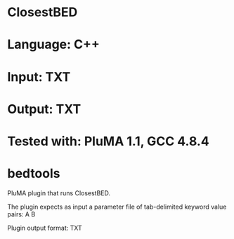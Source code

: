 # ClosestBED
# Language: C++
# Input: TXT
# Output: TXT
# Tested with: PluMA 1.1, GCC 4.8.4
# bedtools

PluMA plugin that runs ClosestBED.

The plugin expects as input a parameter file of tab-delimited keyword value pairs: 
A
B

Plugin output format: TXT
